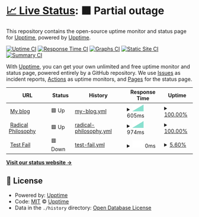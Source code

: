 # [📈 Live Status](https://upptime.github.io/upptime): <!--live status--> **🟧 Partial outage**

This repository contains the open-source uptime monitor and status page for [Upptime](https://upptime.js.org), powered by [Upptime](https://github.com/upptime/upptime).

[![Uptime CI](https://github.com/danielnemenyi/upptime/workflows/Uptime%20CI/badge.svg)](https://github.com/danielnemenyi/upptime/actions?query=workflow%3A%22Uptime+CI%22)
[![Response Time CI](https://github.com/danielnemenyi/upptime/workflows/Response%20Time%20CI/badge.svg)](https://github.com/danielnemenyi/upptime/actions?query=workflow%3A%22Response+Time+CI%22)
[![Graphs CI](https://github.com/danielnemenyi/upptime/workflows/Graphs%20CI/badge.svg)](https://github.com/danielnemenyi/upptime/actions?query=workflow%3A%22Graphs+CI%22)
[![Static Site CI](https://github.com/danielnemenyi/upptime/workflows/Static%20Site%20CI/badge.svg)](https://github.com/danielnemenyi/upptime/actions?query=workflow%3A%22Static+Site+CI%22)
[![Summary CI](https://github.com/danielnemenyi/upptime/workflows/Summary%20CI/badge.svg)](https://github.com/danielnemenyi/upptime/actions?query=workflow%3A%22Summary+CI%22)

With [Upptime](https://upptime.js.org), you can get your own unlimited and free uptime monitor and status page, powered entirely by a GitHub repository. We use [Issues](https://github.com/upptime/upptime/issues) as incident reports, [Actions](https://github.com/danielnemenyi/upptime/actions) as uptime monitors, and [Pages](https://upptime.github.io/upptime) for the status page.

<!--start: status pages-->
<!-- This summary is generated by Upptime (https://github.com/upptime/upptime) -->
<!-- Do not edit this manually, your changes will be overwritten -->
<!-- prettier-ignore -->
| URL | Status | History | Response Time | Uptime |
| --- | ------ | ------- | ------------- | ------ |
| <img alt="" src="https://favicons.githubusercontent.com/danielnemenyi.net" height="13"> [My blog](https://danielnemenyi.net) | 🟩 Up | [my-blog.yml](https://github.com/danielnemenyi/upptime/commits/HEAD/history/my-blog.yml) | <details><summary><img alt="Response time graph" src="./graphs/my-blog/response-time-week.png" height="20"> 605ms</summary><br><a href="https://danielnemenyi.github.io/upptime/history/my-blog"><img alt="Response time 605" src="https://img.shields.io/endpoint?url=https%3A%2F%2Fraw.githubusercontent.com%2Fdanielnemenyi%2Fupptime%2FHEAD%2Fapi%2Fmy-blog%2Fresponse-time.json"></a><br><a href="https://danielnemenyi.github.io/upptime/history/my-blog"><img alt="24-hour response time 605" src="https://img.shields.io/endpoint?url=https%3A%2F%2Fraw.githubusercontent.com%2Fdanielnemenyi%2Fupptime%2FHEAD%2Fapi%2Fmy-blog%2Fresponse-time-day.json"></a><br><a href="https://danielnemenyi.github.io/upptime/history/my-blog"><img alt="7-day response time 605" src="https://img.shields.io/endpoint?url=https%3A%2F%2Fraw.githubusercontent.com%2Fdanielnemenyi%2Fupptime%2FHEAD%2Fapi%2Fmy-blog%2Fresponse-time-week.json"></a><br><a href="https://danielnemenyi.github.io/upptime/history/my-blog"><img alt="30-day response time 605" src="https://img.shields.io/endpoint?url=https%3A%2F%2Fraw.githubusercontent.com%2Fdanielnemenyi%2Fupptime%2FHEAD%2Fapi%2Fmy-blog%2Fresponse-time-month.json"></a><br><a href="https://danielnemenyi.github.io/upptime/history/my-blog"><img alt="1-year response time 605" src="https://img.shields.io/endpoint?url=https%3A%2F%2Fraw.githubusercontent.com%2Fdanielnemenyi%2Fupptime%2FHEAD%2Fapi%2Fmy-blog%2Fresponse-time-year.json"></a></details> | <details><summary><a href="https://danielnemenyi.github.io/upptime/history/my-blog">100.00%</a></summary><a href="https://danielnemenyi.github.io/upptime/history/my-blog"><img alt="All-time uptime 100.00%" src="https://img.shields.io/endpoint?url=https%3A%2F%2Fraw.githubusercontent.com%2Fdanielnemenyi%2Fupptime%2FHEAD%2Fapi%2Fmy-blog%2Fuptime.json"></a><br><a href="https://danielnemenyi.github.io/upptime/history/my-blog"><img alt="24-hour uptime 100.00%" src="https://img.shields.io/endpoint?url=https%3A%2F%2Fraw.githubusercontent.com%2Fdanielnemenyi%2Fupptime%2FHEAD%2Fapi%2Fmy-blog%2Fuptime-day.json"></a><br><a href="https://danielnemenyi.github.io/upptime/history/my-blog"><img alt="7-day uptime 100.00%" src="https://img.shields.io/endpoint?url=https%3A%2F%2Fraw.githubusercontent.com%2Fdanielnemenyi%2Fupptime%2FHEAD%2Fapi%2Fmy-blog%2Fuptime-week.json"></a><br><a href="https://danielnemenyi.github.io/upptime/history/my-blog"><img alt="30-day uptime 100.00%" src="https://img.shields.io/endpoint?url=https%3A%2F%2Fraw.githubusercontent.com%2Fdanielnemenyi%2Fupptime%2FHEAD%2Fapi%2Fmy-blog%2Fuptime-month.json"></a><br><a href="https://danielnemenyi.github.io/upptime/history/my-blog"><img alt="1-year uptime 100.00%" src="https://img.shields.io/endpoint?url=https%3A%2F%2Fraw.githubusercontent.com%2Fdanielnemenyi%2Fupptime%2FHEAD%2Fapi%2Fmy-blog%2Fuptime-year.json"></a></details>
| <img alt="" src="https://favicons.githubusercontent.com/www.radicalphilosophy.com" height="13"> [Radical Philosophy](https://www.radicalphilosophy.com) | 🟩 Up | [radical-philosophy.yml](https://github.com/danielnemenyi/upptime/commits/HEAD/history/radical-philosophy.yml) | <details><summary><img alt="Response time graph" src="./graphs/radical-philosophy/response-time-week.png" height="20"> 974ms</summary><br><a href="https://danielnemenyi.github.io/upptime/history/radical-philosophy"><img alt="Response time 974" src="https://img.shields.io/endpoint?url=https%3A%2F%2Fraw.githubusercontent.com%2Fdanielnemenyi%2Fupptime%2FHEAD%2Fapi%2Fradical-philosophy%2Fresponse-time.json"></a><br><a href="https://danielnemenyi.github.io/upptime/history/radical-philosophy"><img alt="24-hour response time 974" src="https://img.shields.io/endpoint?url=https%3A%2F%2Fraw.githubusercontent.com%2Fdanielnemenyi%2Fupptime%2FHEAD%2Fapi%2Fradical-philosophy%2Fresponse-time-day.json"></a><br><a href="https://danielnemenyi.github.io/upptime/history/radical-philosophy"><img alt="7-day response time 974" src="https://img.shields.io/endpoint?url=https%3A%2F%2Fraw.githubusercontent.com%2Fdanielnemenyi%2Fupptime%2FHEAD%2Fapi%2Fradical-philosophy%2Fresponse-time-week.json"></a><br><a href="https://danielnemenyi.github.io/upptime/history/radical-philosophy"><img alt="30-day response time 974" src="https://img.shields.io/endpoint?url=https%3A%2F%2Fraw.githubusercontent.com%2Fdanielnemenyi%2Fupptime%2FHEAD%2Fapi%2Fradical-philosophy%2Fresponse-time-month.json"></a><br><a href="https://danielnemenyi.github.io/upptime/history/radical-philosophy"><img alt="1-year response time 974" src="https://img.shields.io/endpoint?url=https%3A%2F%2Fraw.githubusercontent.com%2Fdanielnemenyi%2Fupptime%2FHEAD%2Fapi%2Fradical-philosophy%2Fresponse-time-year.json"></a></details> | <details><summary><a href="https://danielnemenyi.github.io/upptime/history/radical-philosophy">100.00%</a></summary><a href="https://danielnemenyi.github.io/upptime/history/radical-philosophy"><img alt="All-time uptime 100.00%" src="https://img.shields.io/endpoint?url=https%3A%2F%2Fraw.githubusercontent.com%2Fdanielnemenyi%2Fupptime%2FHEAD%2Fapi%2Fradical-philosophy%2Fuptime.json"></a><br><a href="https://danielnemenyi.github.io/upptime/history/radical-philosophy"><img alt="24-hour uptime 100.00%" src="https://img.shields.io/endpoint?url=https%3A%2F%2Fraw.githubusercontent.com%2Fdanielnemenyi%2Fupptime%2FHEAD%2Fapi%2Fradical-philosophy%2Fuptime-day.json"></a><br><a href="https://danielnemenyi.github.io/upptime/history/radical-philosophy"><img alt="7-day uptime 100.00%" src="https://img.shields.io/endpoint?url=https%3A%2F%2Fraw.githubusercontent.com%2Fdanielnemenyi%2Fupptime%2FHEAD%2Fapi%2Fradical-philosophy%2Fuptime-week.json"></a><br><a href="https://danielnemenyi.github.io/upptime/history/radical-philosophy"><img alt="30-day uptime 100.00%" src="https://img.shields.io/endpoint?url=https%3A%2F%2Fraw.githubusercontent.com%2Fdanielnemenyi%2Fupptime%2FHEAD%2Fapi%2Fradical-philosophy%2Fuptime-month.json"></a><br><a href="https://danielnemenyi.github.io/upptime/history/radical-philosophy"><img alt="1-year uptime 100.00%" src="https://img.shields.io/endpoint?url=https%3A%2F%2Fraw.githubusercontent.com%2Fdanielnemenyi%2Fupptime%2FHEAD%2Fapi%2Fradical-philosophy%2Fuptime-year.json"></a></details>
| <img alt="" src="https://favicons.githubusercontent.com/testfail.danielnemenyi.net" height="13"> [Test Fail](https://testfail.danielnemenyi.net) | 🟥 Down | [test-fail.yml](https://github.com/danielnemenyi/upptime/commits/HEAD/history/test-fail.yml) | <details><summary><img alt="Response time graph" src="./graphs/test-fail/response-time-week.png" height="20"> 0ms</summary><br><a href="https://danielnemenyi.github.io/upptime/history/test-fail"><img alt="Response time 0" src="https://img.shields.io/endpoint?url=https%3A%2F%2Fraw.githubusercontent.com%2Fdanielnemenyi%2Fupptime%2FHEAD%2Fapi%2Ftest-fail%2Fresponse-time.json"></a><br><a href="https://danielnemenyi.github.io/upptime/history/test-fail"><img alt="24-hour response time 0" src="https://img.shields.io/endpoint?url=https%3A%2F%2Fraw.githubusercontent.com%2Fdanielnemenyi%2Fupptime%2FHEAD%2Fapi%2Ftest-fail%2Fresponse-time-day.json"></a><br><a href="https://danielnemenyi.github.io/upptime/history/test-fail"><img alt="7-day response time 0" src="https://img.shields.io/endpoint?url=https%3A%2F%2Fraw.githubusercontent.com%2Fdanielnemenyi%2Fupptime%2FHEAD%2Fapi%2Ftest-fail%2Fresponse-time-week.json"></a><br><a href="https://danielnemenyi.github.io/upptime/history/test-fail"><img alt="30-day response time 0" src="https://img.shields.io/endpoint?url=https%3A%2F%2Fraw.githubusercontent.com%2Fdanielnemenyi%2Fupptime%2FHEAD%2Fapi%2Ftest-fail%2Fresponse-time-month.json"></a><br><a href="https://danielnemenyi.github.io/upptime/history/test-fail"><img alt="1-year response time 0" src="https://img.shields.io/endpoint?url=https%3A%2F%2Fraw.githubusercontent.com%2Fdanielnemenyi%2Fupptime%2FHEAD%2Fapi%2Ftest-fail%2Fresponse-time-year.json"></a></details> | <details><summary><a href="https://danielnemenyi.github.io/upptime/history/test-fail">5.60%</a></summary><a href="https://danielnemenyi.github.io/upptime/history/test-fail"><img alt="All-time uptime 5.60%" src="https://img.shields.io/endpoint?url=https%3A%2F%2Fraw.githubusercontent.com%2Fdanielnemenyi%2Fupptime%2FHEAD%2Fapi%2Ftest-fail%2Fuptime.json"></a><br><a href="https://danielnemenyi.github.io/upptime/history/test-fail"><img alt="24-hour uptime 5.60%" src="https://img.shields.io/endpoint?url=https%3A%2F%2Fraw.githubusercontent.com%2Fdanielnemenyi%2Fupptime%2FHEAD%2Fapi%2Ftest-fail%2Fuptime-day.json"></a><br><a href="https://danielnemenyi.github.io/upptime/history/test-fail"><img alt="7-day uptime 5.60%" src="https://img.shields.io/endpoint?url=https%3A%2F%2Fraw.githubusercontent.com%2Fdanielnemenyi%2Fupptime%2FHEAD%2Fapi%2Ftest-fail%2Fuptime-week.json"></a><br><a href="https://danielnemenyi.github.io/upptime/history/test-fail"><img alt="30-day uptime 5.60%" src="https://img.shields.io/endpoint?url=https%3A%2F%2Fraw.githubusercontent.com%2Fdanielnemenyi%2Fupptime%2FHEAD%2Fapi%2Ftest-fail%2Fuptime-month.json"></a><br><a href="https://danielnemenyi.github.io/upptime/history/test-fail"><img alt="1-year uptime 5.60%" src="https://img.shields.io/endpoint?url=https%3A%2F%2Fraw.githubusercontent.com%2Fdanielnemenyi%2Fupptime%2FHEAD%2Fapi%2Ftest-fail%2Fuptime-year.json"></a></details>

<!--end: status pages-->

[**Visit our status website →**](https://upptime.github.io/upptime)

## 📄 License

- Powered by: [Upptime](https://github.com/upptime/upptime)
- Code: [MIT](./LICENSE) © [Upptime](https://upptime.js.org)
- Data in the `./history` directory: [Open Database License](https://opendatacommons.org/licenses/odbl/1-0/)
